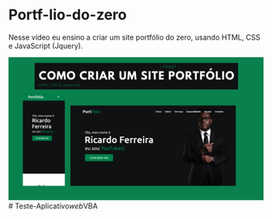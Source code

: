# Portf-lio-do-zero
Nesse vídeo eu ensino a criar um site portfólio do zero, usando HTML, CSS e JavaScript (Jquery).


![](image/Capa.png)
#   T e s t e - A p l i c a t i v o _ w e b _ V B A 
 
 